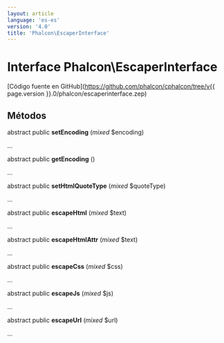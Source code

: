 ```yaml
---
layout: article
language: 'es-es'
version: '4.0'
title: 'Phalcon\EscaperInterface'
---
```

# Interface **Phalcon\EscaperInterface**

[Código fuente en GitHub](https://github.com/phalcon/cphalcon/tree/v{{ page.version }}.0/phalcon/escaperinterface.zep)

## Métodos

abstract public **setEncoding** (*mixed* $encoding)

...

abstract public **getEncoding** ()

...

abstract public **setHtmlQuoteType** (*mixed* $quoteType)

...

abstract public **escapeHtml** (*mixed* $text)

...

abstract public **escapeHtmlAttr** (*mixed* $text)

...

abstract public **escapeCss** (*mixed* $css)

...

abstract public **escapeJs** (*mixed* $js)

...

abstract public **escapeUrl** (*mixed* $url)

...